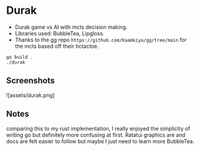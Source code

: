# Durak 
- Durak game vs AI with mcts decision making. 
- Libraries used: BubbleTea, Lipgloss.
- Thanks to the gg repo `https://github.com/Kaamkiya/gg/tree/main` for the mcts based off their tictactoe. 
```shell
go build .
./durak
```
## Screenshots
![assets/durak.png]
## Notes
comparing this to my rust implementation, I really enjoyed the simplicity of writing go but definitely more confusing at first. 
Ratatui graphics are and docs are felt easier to follow but maybe I just need to learn more BubbleTea. 
